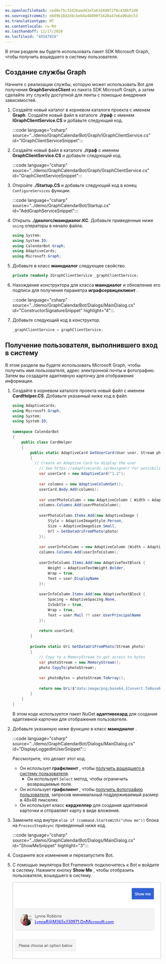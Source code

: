 ```yaml
---
ms.openlocfilehash: ced0e75c32d26aed43afa61d498f2f0c438bf2d0
ms.sourcegitcommit: e0d9b18d2d4cbeb4a48890f3420a47e6a90abc53
ms.translationtype: MT
ms.contentlocale: ru-RU
ms.lasthandoff: 11/17/2020
ms.locfileid: "49347919"
---
```

<!-- markdownlint-disable MD002 MD041 -->

В этом разделе вы будете использовать пакет SDK Microsoft Graph, чтобы получить вошедшего в систему пользователя.

## <a name="create-a-graph-service"></a>Создание службы Graph

Начните с реализации службы, которую может использовать Bot для получения **GraphServiceClient** из пакета SDK Microsoft Graph, а затем сделайте эту службу доступной для ленты с помощью внедрения зависимостей.

1. Создайте новый каталог в корневом каталоге проекта с именем **Graph**. Создайте новый файл в каталоге **./граф** с именем **IGraphClientService.CS** и добавьте следующий код.

    :::code language="csharp" source="../demo/GraphCalendarBot/Graph/IGraphClientService.cs" id="IGraphClientServiceSnippet":::

1. Создайте новый файл в каталоге **./граф** с именем **GraphClientService.CS** и добавьте следующий код.

    :::code language="csharp" source="../demo/GraphCalendarBot/Graph/GraphClientService.cs" id="GraphClientServiceSnippet":::

1. Откройте **./Startup.CS** и добавьте следующий код в конец `ConfigureServices` функции.

    :::code language="csharp" source="../demo/GraphCalendarBot/Startup.cs" id="AddGraphServiceSnippet":::

1. Открыть **./диалогс/маиндиалог.КС**. Добавьте приведенные ниже `using` операторы в начало файла.

    ```csharp
    using System;
    using System.IO;
    using CalendarBot.Graph;
    using AdaptiveCards;
    using Microsoft.Graph;
    ```

1. Добавьте в класс **маиндиалог** следующее свойство.

    ```csharp
    private readonly IGraphClientService _graphClientService;
    ```

1. Нахождение конструктора для класса **маиндиалог** и обновление его подписи для получения параметра **играфсервицеклиент** .

    :::code language="csharp" source="../demo/GraphCalendarBot/Dialogs/MainDialog.cs" id="ConstructorSignatureSnippet" highlight="4":::

1. Добавьте следующий код в конструктор.

    ```csharp
    _graphClientService = graphClientService;
    ```

## <a name="get-the-logged-on-user"></a>Получение пользователя, выполнившего вход в систему

В этом разделе вы будете использовать Microsoft Graph, чтобы получить имя пользователя, адрес электронной почты и фотографию. Затем вы создадите адаптивную карточку для отображения информации.

1. Создайте в корневом каталоге проекта новый файл с именем **CardHelper.CS**. Добавьте указанный ниже код в файл.

    ```csharp
    using AdaptiveCards;
    using Microsoft.Graph;
    using System;
    using System.IO;

    namespace CalendarBot
    {
        public class CardHelper
        {
            public static AdaptiveCard GetUserCard(User user, Stream photo)
            {
              // Create an Adaptive Card to display the user
                // See https://adaptivecards.io/designer/ for possibilities
                var userCard = new AdaptiveCard("1.2");

                var columns = new AdaptiveColumnSet();
                userCard.Body.Add(columns);

                var userPhotoColumn = new AdaptiveColumn { Width = AdaptiveColumnWidth.Auto };
                columns.Columns.Add(userPhotoColumn);

                userPhotoColumn.Items.Add(new AdaptiveImage {
                    Style = AdaptiveImageStyle.Person,
                    Size = AdaptiveImageSize.Small,
                    Url = GetDataUriFromPhoto(photo)
                });

                var userInfoColumn = new AdaptiveColumn {Width = AdaptiveColumnWidth.Stretch };
                columns.Columns.Add(userInfoColumn);

                userInfoColumn.Items.Add(new AdaptiveTextBlock {
                    Weight = AdaptiveTextWeight.Bolder,
                    Wrap = true,
                    Text = user.DisplayName
                });

                userInfoColumn.Items.Add(new AdaptiveTextBlock {
                    Spacing = AdaptiveSpacing.None,
                    IsSubtle = true,
                    Wrap = true,
                    Text = user.Mail ?? user.UserPrincipalName
                });

                return userCard;
            }

            private static Uri GetDataUriFromPhoto(Stream photo)
            {
                // Copy to a MemoryStream to get access to bytes
                var photoStream = new MemoryStream();
                photo.CopyTo(photoStream);

                var photoBytes = photoStream.ToArray();

                return new Uri($"data:image/png;base64,{Convert.ToBase64String(photoBytes)}");
            }
        }
    }
    ```

    В этом коде используется пакет NuGet **адаптивекард** для создания адаптивной карточки для отображения пользователя.

1. Добавьте указанную ниже функцию в класс **маиндиалог** .

    :::code language="csharp" source="../demo/GraphCalendarBot/Dialogs/MainDialog.cs" id="DisplayLoggedInUserSnippet":::

    Рассмотрите, что делает этот код.

    - Он использует **графклиент** , чтобы [получить вошедшего в систему пользователя](https://docs.microsoft.com/graph/api/user-get?view=graph-rest-1.0).
        - Он использует `Select` метод, чтобы ограничить возвращаемые поля.
    - Он использует **графклиент** , чтобы [получить фотографию пользователя](https://docs.microsoft.com/graph/api/profilephoto-get?view=graph-rest-1.0), запросив минимальный поддерживаемый размер в 48x48 пикселях.
    - Он использует класс **кардхелпер** для создания адаптивной карточки и отправляет карту в виде вложения.

1. Замените код внутри `else if (command.StartsWith("show me"))` блока на `ProcessStepAsync` приведенный ниже код.

    :::code language="csharp" source="../demo/GraphCalendarBot/Dialogs/MainDialog.cs" id="ShowMeSnippet" highlight="3":::

1. Сохраните все изменения и перезапустите Bot.

1. С помощью эмулятора Bot Framework подключитесь к Bot и войдите в систему. Нажмите кнопку **Show Me** , чтобы отобразить пользователя, вошедшего в систему.

    ![Снимок экрана со страницей адаптивной карточки, в которой отображается пользователь](images/user-card.png)

